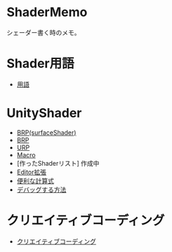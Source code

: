 # ShaderMemo
シェーダー書く時のメモ。

# Shader用語
* [用語](https://github.com/ayaha401/ShaderMemo/wiki/%E7%94%A8%E8%AA%9E)

# UnityShader
* [BRP(surfaceShader)](https://github.com/ayaha401/ShaderMemo/wiki/BRP%28surfaceShader%29)
* [BRP](https://github.com/ayaha401/ShaderMemo/wiki/BRP)
* [URP](https://github.com/ayaha401/ShaderMemo/wiki/URP)
* [Macro](https://github.com/ayaha401/ShaderMemo/wiki/Macro)
* [作ったShaderリスト] 作成中
* [Editor拡張](https://github.com/ayaha401/ShaderMemo/wiki/Editor%E6%8B%A1%E5%BC%B5)
* [便利な計算式](https://github.com/ayaha401/ShaderMemo/wiki/%E4%BE%BF%E5%88%A9%E3%81%AA%E8%A8%88%E7%AE%97%E5%BC%8F)
* [デバッグする方法](https://github.com/ayaha401/ShaderMemo/wiki/%E3%83%87%E3%83%90%E3%83%83%E3%82%B0%E3%81%99%E3%82%8B%E6%96%B9%E6%B3%95)

# クリエイティブコーディング
* [クリエイティブコーディング](https://github.com/ayaha401/ShaderMemo/wiki/%E3%82%AF%E3%83%AA%E3%82%A8%E3%82%A4%E3%83%86%E3%82%A3%E3%83%96%E3%82%B3%E3%83%BC%E3%83%87%E3%82%A3%E3%83%B3%E3%82%B0)
